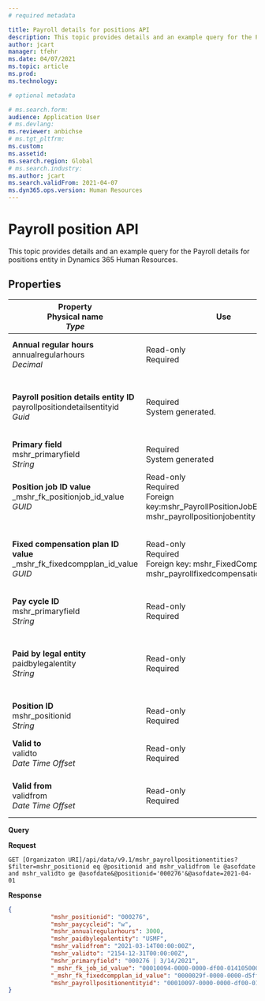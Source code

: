 ```yaml
---
# required metadata

title: Payroll details for positions API
description: This topic provides details and an example query for the Payroll details for positions entity in Dynamics 365 Human Resources.
author: jcart
manager: tfehr
ms.date: 04/07/2021
ms.topic: article
ms.prod: 
ms.technology: 

# optional metadata

# ms.search.form: 
audience: Application User
# ms.devlang: 
ms.reviewer: anbichse
# ms.tgt_pltfrm: 
ms.custom: 
ms.assetid: 
ms.search.region: Global
# ms.search.industry: 
ms.author: jcart
ms.search.validFrom: 2021-04-07
ms.dyn365.ops.version: Human Resources
---
```


# Payroll position API

This topic provides details and an example query for the Payroll details for positions entity in Dynamics 365 Human Resources.

## Properties

| Property<br>**Physical name**<br>***Type*** | Use | Description |
| --- | --- | --- |
| **Annual regular hours**<br>annualregularhours<br>*Decimal* | Read-only<br>Required | Annual regular hours defined on the position.  |
| **Payroll position details entity ID**<br>payrollpositiondetailsentityid<br>*Guid* | Required<br>System generated. | A system-generated GUID value to uniquely identify the position.  |
| **Primary field**<br>mshr_primaryfield<br>*String* | Required<br>System generated |  |
| **Position job ID value**<br>_mshr_fk_positionjob_id_value<br>*GUID* | Read-only<br>Required<br>Foreign key:mshr_PayrollPositionJobEntity of the mshr_payrollpositionjobentity |The ID of the job associated with the position.|
| **Fixed compensation plan ID value**<br>_mshr_fk_fixedcompplan_id_value<br>*GUID* | Read-only<br>Required<br>Foreign key: mshr_FixedCompPlan_id of mshr_payrollfixedcompensationplanentity  | The ID of the fixed compensation plan associated with the position. |
| **Pay cycle ID**<br>mshr_primaryfield<br>*String* | Read-only<br>Required | The pay cycle defined on the position. |
| **Paid by legal entity**<br>paidbylegalentity<br>*String* | Read-only<br>Required | The legal entity defined on the positoin responsible for issuing payment. |
| **Position ID**<br>mshr_positionid<br>*String* | Read-only<br>Required | The ID of the position. |
| **Valid to**<br>validto<br>*Date Time Offset* | Read-only<br>Required |The date the position details are valid from.  |
| **Valid from**<br>validfrom<br>*Date Time Offset* | Read-only<br>Required |The date the position details are valid to.  |


**Query**

**Request**

```http
GET [Organizaton URI]/api/data/v9.1/mshr_payrollpositionentities?$filter=mshr_positionid eq @positionid and mshr_validfrom le @asofdate and mshr_validto ge @asofdate&@positionid='000276'&@asofdate=2021-04-01
```

**Response**

```json
{
            "mshr_positionid": "000276",
            "mshr_paycycleid": "w",
            "mshr_annualregularhours": 3000,
            "mshr_paidbylegalentity": "USMF",
            "mshr_validfrom": "2021-03-14T00:00:00Z",
            "mshr_validto": "2154-12-31T00:00:00Z",
            "mshr_primaryfield": "000276 | 3/14/2021",
            "_mshr_fk_job_id_value": "00010094-0000-0000-df00-014105000000",
            "_mshr_fk_fixedcompplan_id_value": "0000029f-0000-0000-d5ff-004105000000",
            "mshr_payrollpositionentityid": "00010097-0000-0000-df00-014105000000"
}
```
